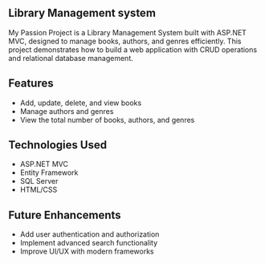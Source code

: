 ## Library Management system
My Passion Project is a Library Management System built with ASP.NET MVC, designed to manage books, authors, and genres efficiently.
This project demonstrates how to build a web application with CRUD operations and relational database management.

## Features

- Add, update, delete, and view books
- Manage authors and genres
- View the total number of books, authors, and genres

## Technologies Used

- ASP.NET MVC
- Entity Framework
- SQL Server
- HTML/CSS

## Future Enhancements
- Add user authentication and authorization
- Implement advanced search functionality
- Improve UI/UX with modern frameworks
